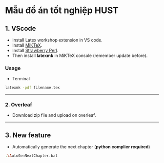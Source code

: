 # Mẫu đồ án tốt nghiệp HUST

## 1. VScode 
- Install Latex workshop extension in VS code.
- Install [MiKTeX](https://miktex.org/).
- Install [Strawberry Perl](https://strawberryperl.com/).
- Then install **latexmk** in MiKTeX console (remember update before).
### Usage
- Terminal
```bash
latexmk -pdf filename.tex
```
---
### 2.  Overleaf 
- Download zip file and upload on overleaf.

---
## 3. New feature 
- Automatically generate the next chapter (**python complier required**)
```bash
.\AutoGenNextChapter.bat
```
